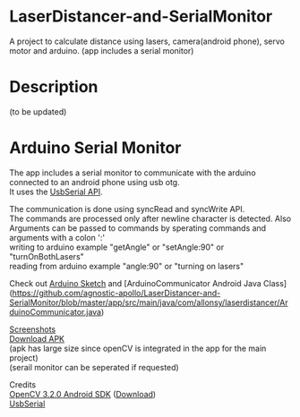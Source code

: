 # LaserDistancer-and-SerialMonitor
A project to calculate distance using lasers, camera(android phone), servo motor and arduino. (app includes a serial monitor)

# Description
(to be updated)

# Arduino Serial Monitor
The app includes a serial monitor to communicate with the arduino connected to an android phone using usb otg.  
It uses the [UsbSerial API](https://github.com/felHR85/UsbSerial).  

The communication is done using syncRead and syncWrite API.    
The commands are processed only after newline character is detected.    Also Arguments can be passed to commands by sperating commands and arguments with a colon ':'    
writing to arduino example "getAngle" or "setAngle:90" or "turnOnBothLasers"    
reading from arduino example "angle:90" or "turning on lasers"    

Check out [Arduino Sketch](https://github.com/agnostic-apollo/LaserDistancer-and-SerialMonitor/blob/master/Arduino/Arduino.ino) 
and [ArduinoCommunicator Android Java Class] (https://github.com/agnostic-apollo/LaserDistancer-and-SerialMonitor/blob/master/app/src/main/java/com/allonsy/laserdistancer/ArduinoCommunicator.java)    
  
[Screenshots](https://github.com/agnostic-apollo/LaserDistancer-and-SerialMonitor/tree/master/screenshots)  
[Download APK](https://github.com/agnostic-apollo/LaserDistancer-and-SerialMonitor/releases)   
(apk has large size since openCV is integrated in the app for the main project)   
(serail monitor can be seperated if requested)   

Credits  
[OpenCV 3.2.0 Android SDK](http://opencv.org/platforms/android/) ([Download](https://sourceforge.net/projects/opencvlibrary/files/opencv-android/))   
[UsbSerial](https://github.com/felHR85/UsbSerial)  
